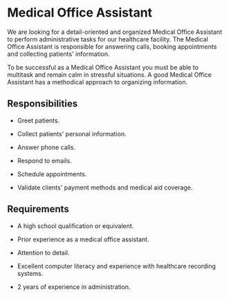 # Medical Office Assistant

We are looking for a detail-oriented and organized Medical Office Assistant to perform administrative tasks for our healthcare facility. The Medical Office Assistant is responsible for answering calls, booking appointments and collecting patients' information.

To be successful as a Medical Office Assistant you must be able to multitask and remain calm in stressful situations. A good Medical Office Assistant has a methodical approach to organizing information.

## Responsibilities

* Greet patients.

* Collect patients' personal information.

* Answer phone calls.

* Respond to emails.

* Schedule appointments.

* Validate clients' payment methods and medical aid coverage.

## Requirements

* A high school qualification or equivalent.

* Prior experience as a medical office assistant.

* Attention to detail.

* Excellent computer literacy and experience with healthcare recording systems.

* 2 years of experience in administration.

